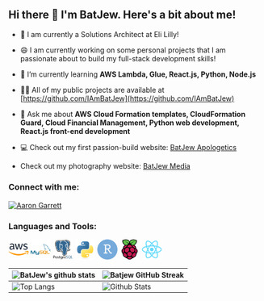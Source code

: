 ## Hi there 👋 I'm BatJew. Here's a bit about me!

- 🔭 I am currently a Solutions Architect at Eli Lilly!

- 😄 I am currently working on some personal projects that I am passionate about to build my full-stack development skills!

- 🌱 I’m currently learning **AWS Lambda, Glue, React.js, Python, Node.js**

- 👨‍💻 All of my public projects are available at [https://github.com/IAmBatJew](https://github.com/IAmBatJew)

- 💬 Ask me about **AWS Cloud Formation templates, CloudFormation Guard, Cloud Financial Management, Python web development, React.js front-end development**

- 💻 Check out my first passion-build website: [BatJew Apologetics](https://IAmBatJew.github.io)

- Check out my photography website: [BatJew Media](https://IAmBatJew.github.io/batjew-photography)

<h3 align="left">Connect with me:</h3>
<p align="left">
<a href="https://www.linkedin.com/in/agarrett4" target="blank"><img align="center" src="https://raw.githubusercontent.com/rahuldkjain/github-profile-readme-generator/master/src/images/icons/Social/linked-in-alt.svg" alt="Aaron Garrett" height="30" width="40" /></a>


<h3 align="left">Languages and Tools:</h3>
<p align="left"><a href="https://aws.amazon.com" target="_blank"><img src="https://github.com/devicons/devicon/blob/master/icons/amazonwebservices/amazonwebservices-original-wordmark.svg" alt="aws" width="40" height="40"/></a>   <a href="https://www.mysql.com/" target="_blank"><img src="https://raw.githubusercontent.com/devicons/devicon/master/icons/mysql/mysql-original-wordmark.svg" alt="mysql" width="40" height="40"/></a>   <a href="https://www.postgresql.org" target="_blank"><img src="https://raw.githubusercontent.com/devicons/devicon/master/icons/postgresql/postgresql-original-wordmark.svg" alt="postgresql" width="40" height="40"/></a>   <a href="https://www.python.org" target="_blank"><img src="https://raw.githubusercontent.com/devicons/devicon/master/icons/python/python-original.svg" alt="python" width="40" height="40"/></a>   <a href="https://https://www.r-project.org/" target="_blank"><img src="https://raw.githubusercontent.com/devicons/devicon/master/icons/rstudio/rstudio-original.svg" alt="RStudio" width="40" height="40"/></a>   <a href="https://www.raspberrypi.org/" target="_blank"><img src="https://raw.githubusercontent.com/devicons/devicon/master/icons/raspberrypi/raspberrypi-original.svg" alt="raspberrypi" width="40" height="40"/></a>   <a href="https://www.reactjs.com" target="_blank"><img src="https://github.com/devicons/devicon/blob/master/icons/react/react-original.svg" alt="React.js" width="40" height="40"/></a></p>


| ![BatJew's github stats](https://github-readme-stats.vercel.app/api?username=IAmBatJew&count_private=true&theme=dark) | ![Batjew GitHub Streak](https://github-readme-streak-stats.herokuapp.com/?user=IAmBatJew&count_private=true&theme=dark) |
| --- | --- |
| ![Top Langs](https://github-readme-stats.vercel.app/api/top-langs/?username=IAmBatJew&count_private=true&theme=dark) | ![Github Stats](https://github-readme-stats.vercel.app/api?username=IAmBatJew&show_icons=true&locale=en&count_private=true&hide_rank=true&custom_title=My%20GitHub%20Stats&disable_animations=true&theme=dark) |
